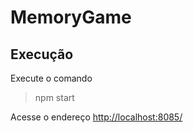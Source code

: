 # MemoryGame

## Execução

Execute o comando

> npm start

Acesse o endereço [http://localhost:8085/](http://localhost:8085/)
